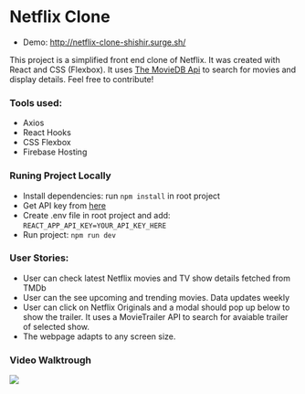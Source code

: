 # Netflix Clone

- Demo: http://netflix-clone-shishir.surge.sh/

This project is a simplified front end clone of Netflix. It was created with React and CSS (Flexbox). It uses [The MovieDB Api](https://www.themoviedb.org/documentation/api) to search for movies and display details. Feel free to contribute!

### Tools used:

- Axios
- React Hooks
- CSS Flexbox
- Firebase Hosting

### Runing Project Locally

- Install dependencies: run `npm install` in root project
- Get API key from [here](https://www.themoviedb.org/documentation/api)
- Create .env file in root project and add: `REACT_APP_API_KEY=YOUR_API_KEY_HERE`
- Run project: `npm run dev`

### User Stories:

- User can check latest Netflix movies and TV show details fetched from TMDb
- User can the see upcoming and trending movies. Data updates weekly
- User can click on Netflix Originals and a modal should pop up below to show the trailer. It uses a MovieTrailer API to search for avaiable trailer of selected show.
- The webpage adapts to any screen size.

### Video Walktrough

![](https://github.com/AndresXI/Netflix-Clone/blob/master/netflix-demo.gif?raw=true)
